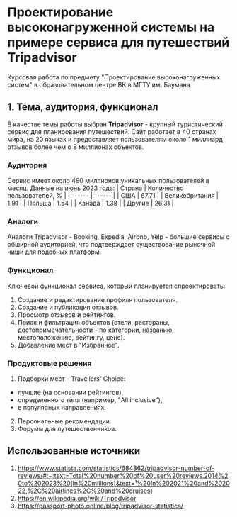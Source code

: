 # Проектирование высоконагруженной системы на примере сервиса для путешествий Tripadvisor
Курсовая работа по предмету "Проектирование высоконагруженных систем" в образовательном центре ВК в МГТУ им. Баумана.

## 1. Тема, аудитория, функционал
В качестве темы работы выбран **Tripadvisor** - крупный туристический сервис для планирования путешествий. Сайт работает в 40 странах мира, на 20 языках и предоставляет пользователям около 1 миллиард отзывов более чем о 8 миллионах объектов.

### Аудитория
Сервис имеет около 490 миллионов уникальных пользователей в месяц.
Данные на июнь 2023 года:
| Страна | Количество пользователей, % |
| ------ | ------ |
| США | 67.71 |
| Великобритания | 1.91 |
| Польша | 1.54 |
| Канада | 1.38 |
| Другие | 26.31 |

### Аналоги
Аналоги Tripadvisor - Booking, Expedia, Airbnb, Yelp - большие сервисы с обширной аудиторией, что подтверждает существование рыночной ниши для подобных платформ.

### Функционал
Ключевой функционал сервиса, который планируется спроектировать:
1. Создание и редактирование профиля пользователя.
2. Создание и публикация отзывов.
3. Просмотр отзывов и рейтингов.
4. Поиск и фильтрация объектов (отели, рестораны, достопримечательности - по категории, названию, местоположению, рейтингу, цене).
5. Добавление мест в "Избранное".

### Продуктовые решения
1. Подборки мест - Travellers' Choice:
- лучшие (на основании рейтингов),
- определенного типа (например, "All inclusive"),
- в популярных направлениях.
2. Персональные рекомендации.
3. Форумы для путешественников.

## Использованные источники
1. https://www.statista.com/statistics/684862/tripadvisor-number-of-reviews/#:~:text=Total%20number%20of%20user%20reviews,2014%20to%202023%20(in%20millions)&text=¹%20In%202021%20and%202022,%2C%20airlines%2C%20and%20cruises)
2. https://en.wikipedia.org/wiki/Tripadvisor
3. https://passport-photo.online/blog/tripadvisor-statistics/
